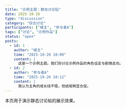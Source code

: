 ```yaml
---
title: "示例主题：静态讨论贴"
date: 2025-10-26
type: "discussion"
category: "综合讨论"
participants: ["楼主", "参与者A"]
tags: ["讨论", "示例作品"]
status: "open"
posts:
  - id: 1
    author: "楼主"
    time: "2025-10-26 10:00"
    content: |
      这是一个示例主题。我们将讨论示例作品的角色设定与剧情走向。
  - id: 2
    author: "参与者A"
    time: "2025-10-26 10:12"
    content: |
      我认为主角的成长线不错，但结尾稍显仓促。
---
```


本页用于演示静态讨论帖的展示效果。